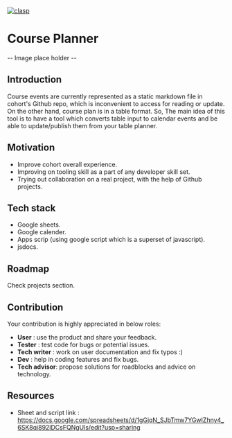 [![clasp](https://img.shields.io/badge/built%20with-clasp-4285f4.svg)](https://github.com/google/clasp)
# Course Planner

-- Image place holder --

## Introduction
Course events are currently represented as a static markdown file in cohort's Github repo, which is inconvenient to access for reading or update. On the other hand, course plan is in a table format. So, The main idea of this tool is to have a tool which converts table input to calendar events and be able to update/publish them from your table planner. 
## Motivation
- Improve cohort overall experience.
- Improving on tooling skill as a part of any developer skill set.
- Trying out collaboration on a real project, with the help of Github projects.
## Tech stack
- Google sheets.
- Google calender.
- Apps scrip (using google script which is a superset of javascript).
- jsdocs.
## Roadmap
Check projects section.
## Contribution
Your contribution is highly appreciated in below roles:

- **User** : use the product and share your feedback.
- **Tester** : test code for bugs or potential issues.
- **Tech writer** : work on user documentation and fix typos :)
- **Dev** : help in coding features and fix bugs.
- **Tech advisor**: propose solutions for roadblocks and advice on technology.
  
## Resources

- Sheet and script link :
https://docs.google.com/spreadsheets/d/1gGjqN_SJbTmw7YGwIZhny4_6SK8qi892lDCsFQNgUls/edit?usp=sharing
